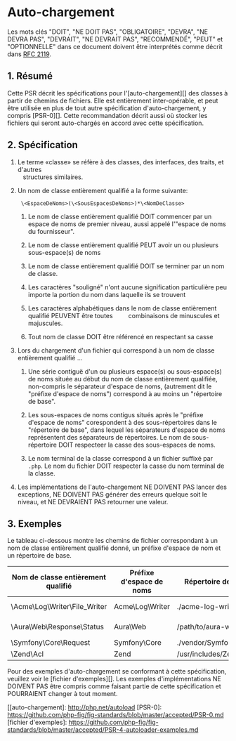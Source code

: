 # Auto-chargement

Les mots clés "DOIT", "NE DOIT PAS", "OBLIGATOIRE", "DEVRA", "NE DEVRA PAS", "DEVRAIT", 
"NE DEVRAIT PAS", "RECOMMENDÉ", "PEUT" et "OPTIONNELLE" dans ce document doivent 
être interprétés comme décrit dans [RFC 2119](http://tools.ietf.org/html/rfc2119).

## 1. Résumé

Cette PSR décrit les spécifications pour l'[auto-chargement][] des classes
à partir de chemins de fichiers. Elle est entièrement inter-opérable, et peut
être utilisée en plus de tout autre spécification d'auto-chargement, y compris
[PSR-0][]. Cette recommandation décrit aussi où stocker les fichiers qui 
seront auto-chargés en accord avec cette spécification.

## 2. Spécification

1. Le terme «classe» se réfère à des classes, des interfaces, des traits, et d'autres  
   structures similaires.

2. Un nom de classe entièrement qualifié a la forme suivante:

        \<EspaceDeNoms>(\<SousEspacesDeNoms>)*\<NomDeClasse>

    1. Le nom de classe entièrement qualifié DOIT commencer par un espace de noms de premier niveau,
       aussi appelé l'"espace de noms du fournisseur".

    2. Le nom de classe entièrement qualifié PEUT avoir un ou plusieurs sous-espace(s)
       de noms

    3. Le nom de classe entièrement qualifié DOIT se terminer par un nom de classe.

    4. Les caractères "souligné" n'ont aucune signification particulière peu
       importe la portion du nom dans laquelle ils se trouvent

    5. Les caractères alphabétiques dans le nom de classe entièrement qualifié PEUVENT être toutes
        combinaisons de minuscules et majuscules.

    6. Tout nom de classe DOIT être référencé en respectant sa casse

3. Lors du chargement d'un fichier qui correspond à un nom 
   de classe entièrement qualifié ...

    1. Une série contiguë d'un ou plusieurs espace(s) ou sous-espace(s) de noms
       située au début du nom de classe entièrement qualifiée, non-compris 
       le séparateur d'espace de noms, (autrement dit le "préfixe d'espace de noms")
       correspond à au moins un "répertoire de base".  

    2. Les sous-espaces de noms contigus situés après le "préfixe d'espace de noms"
       corespondent à des sous-répertoires dans le "répertoire de base",
       dans lequel les séparateurs d'espace de noms représentent des séparateurs
       de répertoires. Le nom de sous-répertoire DOIT respecteer la casse des
       sous-espaces de noms. 

    3. Le nom terminal de la classe correspond à un fichier suffixé par `.php`.
       Le nom du fichier DOIT respecter la casse du nom terminal de la classe.

4. Les implémentations de l'auto-chargement NE DOIVENT PAS lancer des exceptions,
   NE DOIVENT PAS générer des erreurs quelque soit le niveau, et NE DEVRAIENT PAS
   retourner une valeur.

## 3. Exemples

Le tableau ci-dessous montre les chemins de fichier correspondant à un nom de classe 
entièrement qualifié donné, un préfixe d'espace de nom et un répertoire de base.

| Nom de classe entièrement qualifié | Préfixe d'espace de noms | Répertoire de base       | Résultat pour le chemin vers le fichier
| ---------------------------------- |--------------------------|--------------------------|--------------------------------------------
| \Acme\Log\Writer\File_Writer       | Acme\Log\Writer          | ./acme-log-writer/lib/   | ./acme-log-writer/lib/File_Writer.php
| \Aura\Web\Response\Status          | Aura\Web                 | /path/to/aura-web/src/   | /path/to/aura-web/src/Response/Status.php
| \Symfony\Core\Request              | Symfony\Core             | ./vendor/Symfony/Core/   | ./vendor/Symfony/Core/Request.php
| \Zend\Acl                          | Zend                     | /usr/includes/Zend/      | /usr/includes/Zend/Acl.php

Pour des exemples d'auto-chargement se conformant à cette spécification,
veuillez voir le [fichier d'exemples][]. Les exemples d'implémentations NE
DOIVENT PAS être compris comme faisant partie de cette spécification et
POURRAIENT changer à tout moment.

[[auto-chargement]: http://php.net/autoload
[PSR-0]: https://github.com/php-fig/fig-standards/blob/master/accepted/PSR-0.md
[fichier d'exemples]: https://github.com/php-fig/fig-standards/blob/master/accepted/PSR-4-autoloader-examples.md
